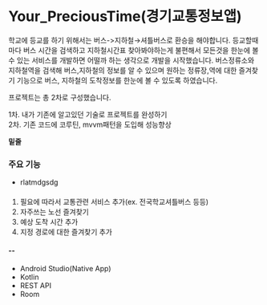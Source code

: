 # Your_PreciousTime(경기교통정보앱)

학교에 등교를 하기 위해서는 버스->지하철→셔틀버스로 환승을 해야합니다. 등교할때마다 버스 시간을 검색하고 지하철시간표 찾아봐야하는게 불편해서 모든것을 한눈에 볼 수 있는 서비스를 개발하면 어떨까 하는 생각으로 개발을 시작했습니다. 버스정류소와 지하철역을 검색해 버스,지하철의 정보를 알 수 있으며  원하는 정류장,역에 대한 즐겨찾기 기능으로 버스, 지하철의 도착정보를 한눈에 볼 수 있도록 하였습니다. 

프로젝트는 총 2차로 구성했습니다. 

1차. 내가 기존에 알고있던 기술로 프로젝트를 완성하기  
2차. 기존 코드에 코루틴, mvvm패턴을 도입해 성능향상

__밑줄__
### 주요 기능
* rlatmdgsdg


#### 
1. 필요에 따라서 교통관련 서비스 추가(ex. 전국학교셔틀버스 등등)
2. 자주쓰는 노선 즐겨찾기
3. 예상 도착 시간 추가
4. 지정 경로에 대한 즐겨찾기 추가



####  --
- Android Studio(Native App)
- Kotlin
- REST API
- Room


